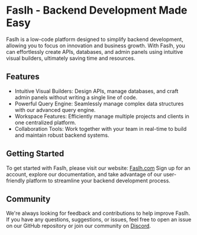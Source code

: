 # Faslh - Backend Development Made Easy
Faslh is a low-code platform designed to simplify backend development, allowing you to focus on innovation and business growth. With Faslh, you can effortlessly create APIs, databases, and admin panels using intuitive visual builders, ultimately saving time and resources.

## Features
- Intuitive Visual Builders: Design APIs, manage databases, and craft admin panels without writing a single line of code.
- Powerful Query Engine: Seamlessly manage complex data structures with our advanced query engine.
- Workspace Features: Efficiently manage multiple projects and clients in one centralized platform.
- Collaboration Tools: Work together with your team in real-time to build and maintain robust backend systems.

## Getting Started
To get started with Faslh, please visit our website: [Faslh.com](https://faslh.com)
Sign up for an account, explore our documentation, and take advantage of our user-friendly platform to streamline your backend development process.

## Community
We're always looking for feedback and contributions to help improve Faslh. If you have any questions, suggestions, or issues, feel free to open an issue on our GitHub repository or join our community on [Discord](https://discord.gg/d7WNYeWc).
